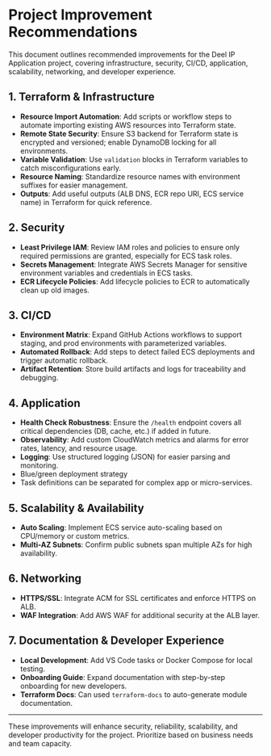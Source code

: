 # Project Improvement Recommendations

This document outlines recommended improvements for the Deel IP Application project, covering infrastructure, security, CI/CD, application, scalability, networking, and developer experience.

## 1. Terraform & Infrastructure
- **Resource Import Automation**: Add scripts or workflow steps to automate importing existing AWS resources into Terraform state.
- **Remote State Security**: Ensure S3 backend for Terraform state is encrypted and versioned; enable DynamoDB locking for all environments.
- **Variable Validation**: Use `validation` blocks in Terraform variables to catch misconfigurations early.
- **Resource Naming**: Standardize resource names with environment suffixes for easier management.
- **Outputs**: Add useful outputs (ALB DNS, ECR repo URI, ECS service name) in Terraform for quick reference.

## 2. Security
- **Least Privilege IAM**: Review IAM roles and policies to ensure only required permissions are granted, especially for ECS task roles.
- **Secrets Management**: Integrate AWS Secrets Manager for sensitive environment variables and credentials in ECS tasks.
- **ECR Lifecycle Policies**: Add lifecycle policies to ECR to automatically clean up old images.

## 3. CI/CD
- **Environment Matrix**: Expand GitHub Actions workflows to support staging, and prod environments with parameterized variables.
- **Automated Rollback**: Add steps to detect failed ECS deployments and trigger automatic rollback.
- **Artifact Retention**: Store build artifacts and logs for traceability and debugging.

## 4. Application
- **Health Check Robustness**: Ensure the `/health` endpoint covers all critical dependencies (DB, cache, etc.) if added in future.
- **Observability**: Add custom CloudWatch metrics and alarms for error rates, latency, and resource usage.
- **Logging**: Use structured logging (JSON) for easier parsing and monitoring.
- Blue/green deployment strategy 
- Task definitions can be separated for complex app or micro-services.

## 5. Scalability & Availability
- **Auto Scaling**: Implement ECS service auto-scaling based on CPU/memory or custom metrics.
- **Multi-AZ Subnets**: Confirm public subnets span multiple AZs for high availability.

## 6. Networking
- **HTTPS/SSL**: Integrate ACM for SSL certificates and enforce HTTPS on ALB.
- **WAF Integration**: Add AWS WAF for additional security at the ALB layer.

## 7. Documentation & Developer Experience
- **Local Development**: Add VS Code tasks or Docker Compose for local testing.
- **Onboarding Guide**: Expand documentation with step-by-step onboarding for new developers.
- **Terraform Docs**: Can used `terraform-docs` to auto-generate module documentation.

---

These improvements will enhance security, reliability, scalability, and developer productivity for the project. Prioritize based on business needs and team capacity.
